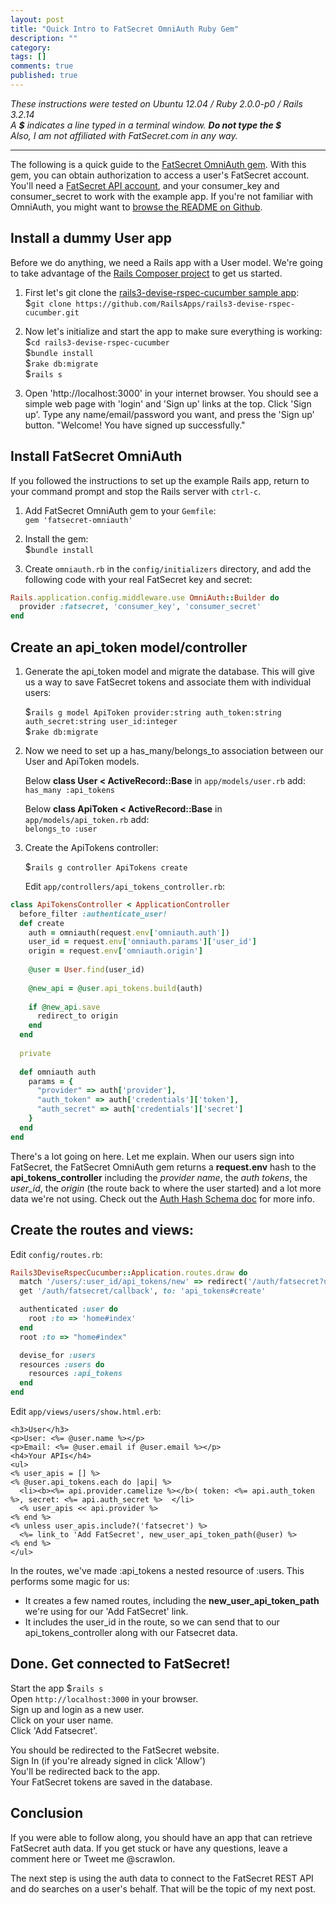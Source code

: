 ```yaml
---
layout: post
title: "Quick Intro to FatSecret OmniAuth Ruby Gem"
description: ""
category: 
tags: []
comments: true
published: true
---
```


*These instructions were tested on Ubuntu 12.04 / Ruby 2.0.0-p0 / Rails 3.2.14*  
*A __$__ indicates a line typed in a terminal window. __Do not type the $__*  
*Also, I am not affiliated with FatSecret.com in any way.*  

---
The following is a quick guide to the [FatSecret OmniAuth gem]. 
With this gem, you can obtain authorization to access a user's FatSecret account.
You'll need a [FatSecret API account], and your consumer_key and consumer_secret
to work with the example app. If you're not familiar with OmniAuth, you might want to [browse the README on Github]. 

[FatSecret OmniAuth gem]: https://github.com/scrawlon/fatsecret-omniauth "FatSecret OmniAuth gem"
[FatSecret API account]: http://platform.fatsecret.com/api/Default.aspx?screen=si "FatSecret API account"
[browse the README on Github]: https://github.com/intridea/omniauth/blob/master/README.md "browse the README on Github"

Install a dummy User app
---
Before we do anything, we need a Rails app with a User model. We're going to take advantage of the 
[Rails Composer project] to get us started.

[Rails Composer project]: https://github.com/RailsApps/rails-composer "Rails Composer project"  

1. First let's git clone the [rails3-devise-rspec-cucumber sample app]:  
$`git clone https://github.com/RailsApps/rails3-devise-rspec-cucumber.git`  
 
2. Now let's initialize and start the app to make sure everything is working:  
$`cd rails3-devise-rspec-cucumber`   
$`bundle install`  
$`rake db:migrate`  
$`rails s`

3. Open 'http://localhost:3000' in your internet browser. You should see a 
simple web page with 'login' and 'Sign up' links at the top. Click 'Sign up'. Type any name/email/password
you want, and press the 'Sign up' button. "Welcome! You have signed up successfully."

[rails3-devise-rspec-cucumber sample app]: https://github.com/RailsApps/rails3-devise-rspec-cucumber "rails3-devise-rspec-cucumber sample app"  

Install FatSecret OmniAuth 
----

If you followed the instructions to set up the example Rails app, return to your command prompt and stop the
Rails server with `ctrl-c`.  

1. Add FatSecret OmniAuth gem to your `Gemfile`:   
`gem 'fatsecret-omniauth'`  

2. Install the gem:    
$`bundle install`  

3. Create `omniauth.rb` in the `config/initializers` directory, and add the following code with your real FatSecret key and secret:  

```ruby  
Rails.application.config.middleware.use OmniAuth::Builder do   
  provider :fatsecret, 'consumer_key', 'consumer_secret'   
end   
```

Create an api_token model/controller
---

1. Generate the api_token model and migrate the database. This will give us a way to save FatSecret tokens and associate them
with individual users: 
  
    $`rails g model ApiToken provider:string auth_token:string auth_secret:string user_id:integer`   
    $`rake db:migrate`  

2. Now we need to set up a has_many/belongs_to association between our User and ApiToken models.
      
    Below __class User < ActiveRecord::Base__ in `app/models/user.rb` add:  
    `has_many :api_tokens`  

    Below __class ApiToken < ActiveRecord::Base__ in `app/models/api_token.rb` add:  
    `belongs_to :user`  

3. Create the ApiTokens controller:

    $`rails g controller ApiTokens create`  

    Edit `app/controllers/api_tokens_controller.rb`: 

```ruby  
class ApiTokensController < ApplicationController
  before_filter :authenticate_user!
  def create
    auth = omniauth(request.env['omniauth.auth'])
    user_id = request.env['omniauth.params']['user_id']
    origin = request.env['omniauth.origin']
  
    @user = User.find(user_id)
  
    @new_api = @user.api_tokens.build(auth) 
  
    if @new_api.save
      redirect_to origin
    end
  end
  
  private
  
  def omniauth auth
    params = { 
      "provider" => auth['provider'],
      "auth_token" => auth['credentials']['token'],
      "auth_secret" => auth['credentials']['secret'] 
    }
  end
end
```

There's a lot going on here. Let me explain. When our users sign into FatSecret, the FatSecret OmniAuth gem 
returns a __request.env__ hash to the __api_tokens_controller__ including the _provider name_, 
the _auth tokens_, the _user_id_, the _origin_ (the route back to where the user started) and 
a lot more data we're not using. Check out the [Auth Hash Schema doc] for more info.

[Auth Hash Schema doc]: https://github.com/intridea/omniauth/wiki/Auth-Hash-Schema "Auth Hash Schema doc"
  
Create the routes and views:
---

Edit `config/routes.rb`:  

```ruby  
Rails3DeviseRspecCucumber::Application.routes.draw do
  match '/users/:user_id/api_tokens/new' => redirect('/auth/fatsecret?user_id=%{user_id}')
  get '/auth/fatsecret/callback', to: 'api_tokens#create'

  authenticated :user do
    root :to => 'home#index'
  end
  root :to => "home#index"

  devise_for :users
  resources :users do
    resources :api_tokens
  end
end
```
 
Edit `app/views/users/show.html.erb`:

```erb  
<h3>User</h3>
<p>User: <%= @user.name %></p>
<p>Email: <%= @user.email if @user.email %></p>
<h4>Your APIs</h4>
<ul>
<% user_apis = [] %>
<% @user.api_tokens.each do |api| %>
  <li><b><%= api.provider.camelize %></b>( token: <%= api.auth_token %>, secret: <%= api.auth_secret %>  </li>
  <% user_apis << api.provider %>
<% end %>
<% unless user_apis.include?('fatsecret') %>
  <%= link_to 'Add FatSecret', new_user_api_token_path(@user) %>
<% end %>
</ul>
```
  
In the routes, we've made :api_tokens a nested resource of :users. This performs some magic for us:  

* It creates a few named routes, including the __new_user_api_token_path__ we're using for our 'Add FatSecret' link.  
* It includes the user_id in the route, so we can send that to our api_tokens_controller along with our Fatsecret data.  

Done. Get connected to FatSecret!
---

Start the app $`rails s`   
Open `http://localhost:3000` in your browser.  
Sign up and login as a new user.  
Click on your user name.  
Click 'Add Fatsecret'.   

You should be redirected to the FatSecret website.  
Sign In (if you're already signed in click 'Allow')  
You'll be redirected back to the app.   
Your FatSecret tokens are saved in the database.  

Conclusion
---

If you were able to follow along, you should have an app that can retrieve FatSecret auth data.
If you get stuck or have any questions, leave a comment here or Tweet me @scrawlon.  

The next step is using the auth data to connect to the FatSecret REST API and do searches on a user's
behalf. That will be the topic of my next post.
